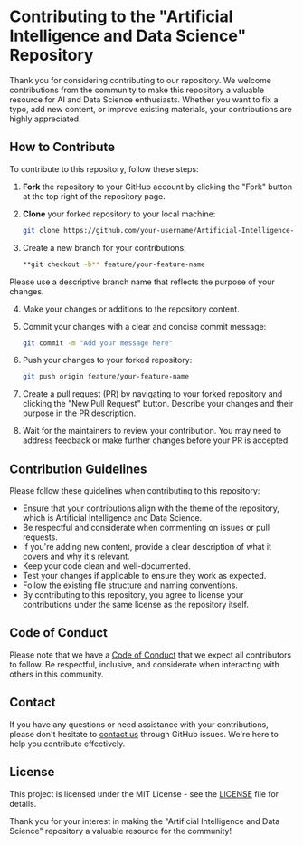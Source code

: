 # Contributing to the "Artificial Intelligence and Data Science" Repository

Thank you for considering contributing to our repository. We welcome contributions from the community to make this repository a valuable resource for AI and Data Science enthusiasts. Whether you want to fix a typo, add new content, or improve existing materials, your contributions are highly appreciated.

## How to Contribute

To contribute to this repository, follow these steps:

1. **Fork** the repository to your GitHub account by clicking the "Fork" button at the top right of the repository page.

2. **Clone** your forked repository to your local machine:

   ```bash
   git clone https://github.com/your-username/Artificial-Intelligence-and-Data-Science.git

3. Create a new branch for your contributions:
    ```bash
    **git checkout -b** feature/your-feature-name

Please use a descriptive branch name that reflects the purpose of your changes.

4. Make your changes or additions to the repository content.

5. Commit your changes with a clear and concise commit message:
    ```bash
    git commit -m "Add your message here"

6. Push your changes to your forked repository:
    ```bash
    git push origin feature/your-feature-name

7. Create a pull request (PR) by navigating to your forked repository and clicking the "New Pull Request" button. Describe your changes and their purpose in the PR description.

8. Wait for the maintainers to review your contribution. You may need to address feedback or make further changes before your PR is accepted.

## Contribution Guidelines

Please follow these guidelines when contributing to this repository:

- Ensure that your contributions align with the theme of the repository, which is Artificial Intelligence and Data Science.
- Be respectful and considerate when commenting on issues or pull requests.
- If you're adding new content, provide a clear description of what it covers and why it's relevant.
- Keep your code clean and well-documented.
- Test your changes if applicable to ensure they work as expected.
- Follow the existing file structure and naming conventions.
- By contributing to this repository, you agree to license your contributions under the same license as the repository itself.

## Code of Conduct
Please note that we have a [Code of Conduct](code_of_conduct.md) that we expect all contributors to follow. Be respectful, inclusive, and considerate when interacting with others in this community.

## Contact

If you have any questions or need assistance with your contributions, please don't hesitate to [contact us](https://github.com/Munsif-Raza-T/Artificial-Intelligence-and-Data-Science/issues) through GitHub issues. We're here to help you contribute effectively.

## License

This project is licensed under the MIT License - see the [LICENSE](LICENSE.md) file for details.


Thank you for your interest in making the "Artificial Intelligence and Data Science" repository a valuable resource for the community!